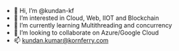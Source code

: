 - 👋 Hi, I’m @kundan-kf
- 👀 I’m interested in Cloud, Web, IIOT and Blockchain
- 🌱 I’m currently learning Multithreading and concurrency
- 💞️ I’m looking to collaborate on Azure/Google Cloud
- 📫 kundan.kumar@kornferry.com

<!---
kundan-kf/kundan-kf is a ✨ special ✨ repository because its `README.md` (this file) appears on your GitHub profile.
You can click the Preview link to take a look at your changes.
--->
